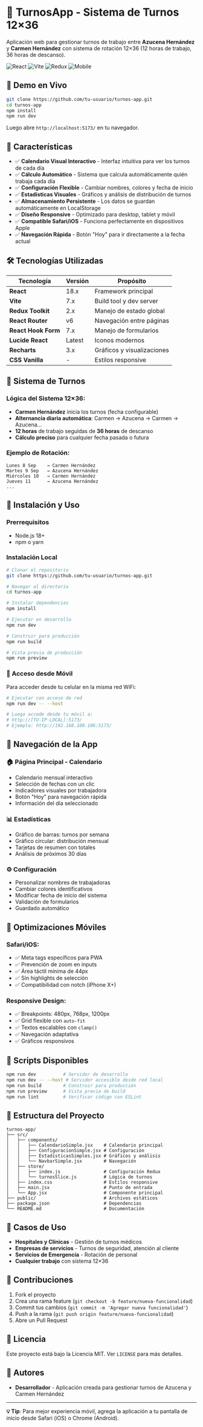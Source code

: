 # 🏥 TurnosApp - Sistema de Turnos 12×36

Aplicación web para gestionar turnos de trabajo entre **Azucena Hernández** y **Carmen Hernández** con sistema de rotación 12×36 (12 horas de trabajo, 36 horas de descanso).

![React](https://img.shields.io/badge/React-18-blue.svg)
![Vite](https://img.shields.io/badge/Vite-7.1.4-purple.svg)
![Redux](https://img.shields.io/badge/Redux%20Toolkit-2.9.0-green.svg)
![Mobile](https://img.shields.io/badge/Mobile-Optimized-orange.svg)

## 🚀 Demo en Vivo

```bash
git clone https://github.com/tu-usuario/turnos-app.git
cd turnos-app
npm install
npm run dev
```

Luego abre `http://localhost:5173/` en tu navegador.

## 📱 Características

- ✅ **Calendario Visual Interactivo** - Interfaz intuitiva para ver los turnos de cada día
- ✅ **Cálculo Automático** - Sistema que calcula automáticamente quién trabaja cada día
- ✅ **Configuración Flexible** - Cambiar nombres, colores y fecha de inicio
- ✅ **Estadísticas Visuales** - Gráficos y análisis de distribución de turnos
- ✅ **Almacenamiento Persistente** - Los datos se guardan automáticamente en LocalStorage
- ✅ **Diseño Responsive** - Optimizado para desktop, tablet y móvil
- ✅ **Compatible Safari/iOS** - Funciona perfectamente en dispositivos Apple
- ✅ **Navegación Rápida** - Botón "Hoy" para ir directamente a la fecha actual

## 🛠️ Tecnologías Utilizadas

| Tecnología | Versión | Propósito |
|------------|---------|-----------|
| **React** | 18.x | Framework principal |
| **Vite** | 7.x | Build tool y dev server |
| **Redux Toolkit** | 2.x | Manejo de estado global |
| **React Router** | v6 | Navegación entre páginas |
| **React Hook Form** | 7.x | Manejo de formularios |
| **Lucide React** | Latest | Iconos modernos |
| **Recharts** | 3.x | Gráficos y visualizaciones |
| **CSS Vanilla** | - | Estilos responsive |

## 📅 Sistema de Turnos

### Lógica del Sistema 12×36:
- **Carmen Hernández** inicia los turnos (fecha configurable)
- **Alternancia diaria automática**: Carmen → Azucena → Carmen → Azucena...
- **12 horas** de trabajo seguidas de **36 horas** de descanso
- **Cálculo preciso** para cualquier fecha pasada o futura

### Ejemplo de Rotación:
```
Lunes 8 Sep    → Carmen Hernández
Martes 9 Sep   → Azucena Hernández  
Miércoles 10   → Carmen Hernández
Jueves 11      → Azucena Hernández
...
```

## 🚀 Instalación y Uso

### Prerrequisitos
- Node.js 18+ 
- npm o yarn

### Instalación Local
```bash
# Clonar el repositorio
git clone https://github.com/tu-usuario/turnos-app.git

# Navegar al directorio
cd turnos-app

# Instalar dependencias
npm install

# Ejecutar en desarrollo
npm run dev

# Construir para producción
npm run build

# Vista previa de producción
npm run preview
```

### 📱 Acceso desde Móvil

Para acceder desde tu celular en la misma red WiFi:
```bash
# Ejecutar con acceso de red
npm run dev -- --host

# Luego accede desde tu móvil a:
# http://[TU-IP-LOCAL]:5173/
# Ejemplo: http://192.168.100.106:5173/
```

## 📱 Navegación de la App

### 🏠 **Página Principal - Calendario**
- Calendario mensual interactivo
- Selección de fechas con un clic
- Indicadores visuales por trabajadora
- Botón "Hoy" para navegación rápida
- Información del día seleccionado

### 📊 **Estadísticas**
- Gráfico de barras: turnos por semana
- Gráfico circular: distribución mensual  
- Tarjetas de resumen con totales
- Análisis de próximos 30 días

### ⚙️ **Configuración**
- Personalizar nombres de trabajadoras
- Cambiar colores identificativos
- Modificar fecha de inicio del sistema
- Validación de formularios
- Guardado automático

## 🎨 Optimizaciones Móviles

### Safari/iOS:
- ✅ Meta tags específicos para PWA
- ✅ Prevención de zoom en inputs
- ✅ Área táctil mínima de 44px
- ✅ Sin highlights de selección
- ✅ Compatibilidad con notch (iPhone X+)

### Responsive Design:
- ✅ Breakpoints: 480px, 768px, 1200px
- ✅ Grid flexible con `auto-fit`
- ✅ Textos escalables con `clamp()`
- ✅ Navegación adaptativa
- ✅ Gráficos responsivos

## 🔧 Scripts Disponibles

```bash
npm run dev          # Servidor de desarrollo
npm run dev -- --host # Servidor accesible desde red local
npm run build        # Construir para producción
npm run preview      # Vista previa de build
npm run lint         # Verificar código con ESLint
```

## 📁 Estructura del Proyecto

```
turnos-app/
├── src/
│   ├── components/
│   │   ├── CalendarioSimple.jsx    # Calendario principal
│   │   ├── ConfiguracionSimple.jsx # Configuración
│   │   ├── EstadisticasSimples.jsx # Gráficos y análisis
│   │   └── NavbarSimple.jsx        # Navegación
│   ├── store/
│   │   ├── index.js                # Configuración Redux
│   │   └── turnosSlice.js          # Lógica de turnos
│   ├── index.css                   # Estilos responsive
│   ├── main.jsx                    # Punto de entrada
│   └── App.jsx                     # Componente principal
├── public/                         # Archivos estáticos
├── package.json                    # Dependencias
└── README.md                       # Documentación
```

## 🎯 Casos de Uso

- **Hospitales y Clínicas** - Gestión de turnos médicos
- **Empresas de servicios** - Turnos de seguridad, atención al cliente
- **Servicios de Emergencia** - Rotación de personal
- **Cualquier trabajo** con sistema 12×36

## 🤝 Contribuciones

1. Fork el proyecto
2. Crea una rama feature (`git checkout -b feature/nueva-funcionalidad`)
3. Commit tus cambios (`git commit -m 'Agregar nueva funcionalidad'`)
4. Push a la rama (`git push origin feature/nueva-funcionalidad`)
5. Abre un Pull Request

## 📄 Licencia

Este proyecto está bajo la Licencia MIT. Ver `LICENSE` para más detalles.

## 👥 Autores

- **Desarrollador** - Aplicación creada para gestionar turnos de Azucena y Carmen Hernández

---

**💡 Tip**: Para mejor experiencia móvil, agrega la aplicación a tu pantalla de inicio desde Safari (iOS) o Chrome (Android).